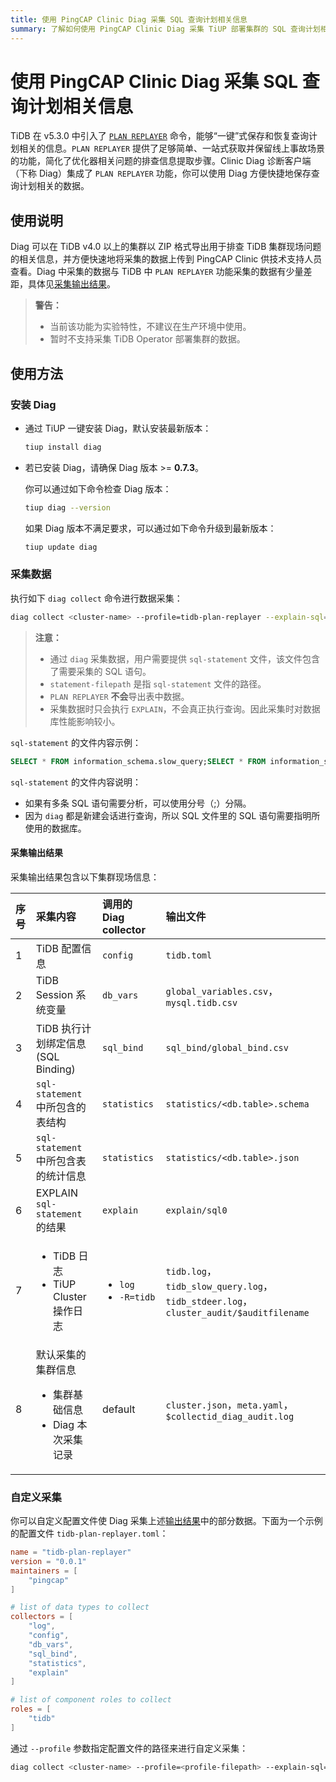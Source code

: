 ```yaml
---
title: 使用 PingCAP Clinic Diag 采集 SQL 查询计划相关信息
summary: 了解如何使用 PingCAP Clinic Diag 采集 TiUP 部署集群的 SQL 查询计划相关信息。
---
```


# 使用 PingCAP Clinic Diag 采集 SQL 查询计划相关信息

TiDB 在 v5.3.0 中引入了 [`PLAN REPLAYER`](/sql-plan-replayer.md) 命令，能够“一键”式保存和恢复查询计划相关的信息。`PLAN REPLAYER` 提供了足够简单、一站式获取并保留线上事故场景的功能，简化了优化器相关问题的排查信息提取步骤。Clinic Diag 诊断客户端（下称 Diag）集成了 `PLAN REPLAYER` 功能，你可以使用 Diag 方便快捷地保存查询计划相关的数据。

## 使用说明

Diag 可以在 TiDB v4.0 以上的集群以 ZIP 格式导出用于排查 TiDB 集群现场问题的相关信息，并方便快速地将采集的数据上传到 PingCAP Clinic 供技术支持人员查看。Diag 中采集的数据与 TiDB 中 `PLAN REPLAYER` 功能采集的数据有少量差距，具体见[采集输出结果](#采集输出结果)。

> **警告：**
>
> - 当前该功能为实验特性，不建议在生产环境中使用。
> - 暂时不支持采集 TiDB Operator 部署集群的数据。

## 使用方法

### 安装 Diag

- 通过 TiUP 一键安装 Diag，默认安装最新版本：

    ```bash
    tiup install diag
    ```

- 若已安装 Diag，请确保 Diag 版本 >= **0.7.3**。

    你可以通过如下命令检查 Diag 版本：

    ```bash
    tiup diag --version
    ```

    如果 Diag 版本不满足要求，可以通过如下命令升级到最新版本：

    ```bash
    tiup update diag
    ```

### 采集数据

执行如下 `diag collect` 命令进行数据采集：

```bash
diag collect <cluster-name> --profile=tidb-plan-replayer --explain-sql=<statement-filepath>
```

> **注意：**
>
> - 通过 `diag` 采集数据，用户需要提供 `sql-statement` 文件，该文件包含了需要采集的 SQL 语句。
> - `statement-filepath` 是指 `sql-statement` 文件的路径。
> - `PLAN REPLAYER` **不会**导出表中数据。
> - 采集数据时只会执行 `EXPLAIN`，不会真正执行查询。因此采集时对数据库性能影响较小。

`sql-statement` 的文件内容示例：

```sql
SELECT * FROM information_schema.slow_query;SELECT * FROM information_schema.statements_summary
```

`sql-statement` 的文件内容说明：

- 如果有多条 SQL 语句需要分析，可以使用分号（;）分隔。
- 因为 `diag` 都是新建会话进行查询，所以 SQL 文件里的 SQL 语句需要指明所使用的数据库。

#### 采集输出结果

采集输出结果包含以下集群现场信息：

| 序号 | 采集内容 | 调用的 Diag collector | 输出文件 |
| :--- | :--- | :--- | :--- |
| 1 | TiDB 配置信息 | `config` | `tidb.toml` |
| 2 | TiDB Session 系统变量 | `db_vars` | `global_variables.csv`，`mysql.tidb.csv` |
| 3 | TiDB 执行计划绑定信息 (SQL Binding) | `sql_bind` | `sql_bind/global_bind.csv` |
| 4 | `sql-statement` 中所包含的表结构 | `statistics` | `statistics/<db.table>.schema` |
| 5 | `sql-statement` 中所包含表的统计信息 | `statistics` | `statistics/<db.table>.json` |
| 6 | EXPLAIN `sql-statement` 的结果 | `explain` | `explain/sql0` |
| 7 | <ul><li>TiDB 日志</li><li>TiUP Cluster 操作日志</li></ul> | <ul><li>`log`</li><li>`-R=tidb`</li></ul> | `tidb.log`，`tidb_slow_query.log`，`tidb_stdeer.log`，`cluster_audit/$auditfilename` |
| 8 | 默认采集的集群信息<ul><li>集群基础信息</li><li>Diag 本次采集记录</li></ul> | default | `cluster.json`，`meta.yaml`，`$collectid_diag_audit.log` |

### 自定义采集

你可以自定义配置文件使 Diag 采集上述[输出结果](#采集输出结果)中的部分数据。下面为一个示例的配置文件 `tidb-plan-replayer.toml`：

```toml
name = "tidb-plan-replayer"
version = "0.0.1"
maintainers = [
    "pingcap"
]

# list of data types to collect
collectors = [
    "log",
    "config",
    "db_vars",
    "sql_bind",
    "statistics",
    "explain"
]

# list of component roles to collect
roles = [
    "tidb"
]
```

通过 `--profile` 参数指定配置文件的路径来进行自定义采集：

```bash
diag collect <cluster-name> --profile=<profile-filepath> --explain-sql=<statement-filepath>
```
